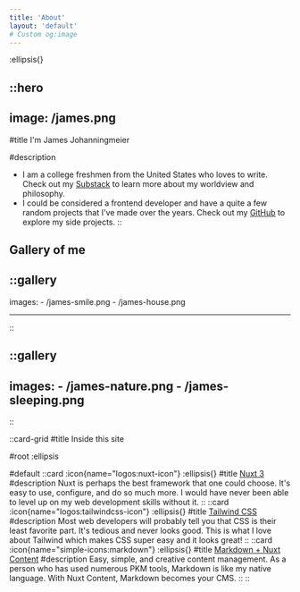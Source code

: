 ```yaml
---
title: 'About'
layout: 'default'
# Custom og:image
---
```


:ellipsis{}

::hero
---
image: /james.png
---

#title
I'm James Johanningmeier

#description
- I am a college freshmen from the United States who loves to write. Check out my [Substack](https://23jjl.substack.com) to learn more about my worldview and philosophy.
- I could be considered a frontend developer and have a quite a few random projects that I've made over the years. Check out my [GitHub](https://github.com/dev23jjl) to explore my side projects.
::

## Gallery of me

::gallery
---
  images:
    - /james-smile.png
    - /james-house.png
    
---
::

::gallery
---
  images:
    - /james-nature.png
    - /james-sleeping.png
---
::

::card-grid
#title
Inside this site

#root
:ellipsis

#default
  ::card
  :icon{name="logos:nuxt-icon"}
  :ellipsis{}
  #title
  [Nuxt 3](https://nuxt.com)
  #description
  Nuxt is perhaps the best framework that one could choose. It's easy to use, configure, and do so much more. I would have never been able to level up on my web development skills without it.
  ::
  ::card
  :icon{name="logos:tailwindcss-icon"}
  :ellipsis{}
  #title
  [Tailwind CSS](https://tailwindcss.com)
  #description
  Most web developers will probably tell you that CSS is their least favorite part. It's tedious and never looks good. This is what I love about Tailwind which makes CSS super easy and it looks great!
  ::
  ::card
  :icon{name="simple-icons:markdown"}
  :ellipsis{}
  #title
  [Markdown + Nuxt Content](https://content.nuxt.com/)
  #description
  Easy, simple, and creative content management. As a person who has used numerous PKM tools, Markdown is like my native language. With Nuxt Content, Markdown becomes your CMS.
  ::
::